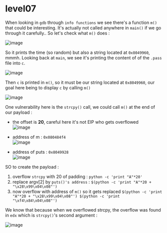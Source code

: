 # level07

When looking in `gdb` through `info functions` we see there's a function `m()` that could be interesting. It's actually not called anywhere in `main()` if we go through it carefully.. So let's check what `m()` does : 

![image](https://github.com/chmadran/rainfall_42/assets/113340699/c757cac5-3c50-4ab2-9f1d-dc2405c61450)

So it prints the time (so random) but also a string located at `0x8049960`, mmmh. Looking back at `main`, we see it's printing the content of of the `.pass` file into `c`. 

![image](https://github.com/chmadran/rainfall_42/assets/113340699/57946ed4-e9b5-4e42-a246-e4e0c43104b6)

Then `c` is printed in `m()`, so it must be our string located at `0x8049960`, our goal here being to display `c` by calling `m()`

![image](https://github.com/chmadran/rainfall_42/assets/113340699/c8ee19d5-d5f1-4c9d-b185-f2c110f5afa6)

One vulnerability here is the `strcpy()` call, we could call `m()` at the end of our payload :     

- the offset is **20**, careful here it's not EIP who gets overflowed        
![image](https://github.com/chmadran/rainfall_42/assets/113340699/f71e85f3-b8f9-44cb-83a1-611c153f1e5a)

- address of m : `0x080484f4`   
![image](https://github.com/chmadran/rainfall_42/assets/113340699/67290b77-3cf2-4c1f-819c-dca693f84b81)

- address of puts : `0x8049928`    
![image](https://github.com/chmadran/rainfall_42/assets/113340699/762b6d71-6aac-4c21-9f81-803f9fad4a91)


SO to create the payload : 

1. overflow `strcpy` with 20 of padding : `python -c 'print "A"*20'`
2. replace argv[2] by `puts()'s address` : `$(python -c 'print "A"*20 + "\x28\x99\x04\x08"')`
3. now overflow with address of `m()` so it gets replaced `$(python -c 'print "A"*20 + "\x28\x99\x04\x08"') $(python -c 'print "\xf4\x84\x04\x08"')`

We know that because when we overflowed strcpy, the overflow was found in `edx` which is `strcpy()`'s second argument : 

![image](https://github.com/chmadran/rainfall_42/assets/113340699/469952a1-a70e-4203-b48f-268c08d11d84)
